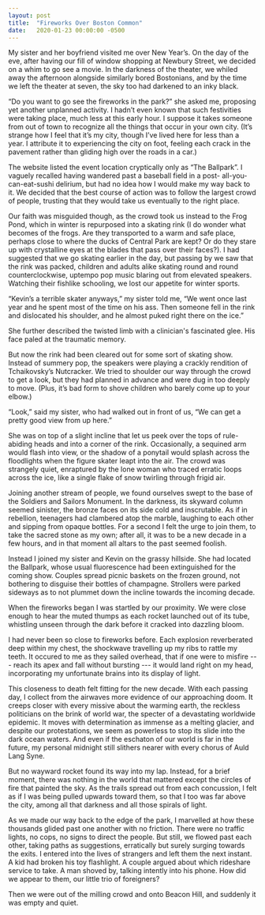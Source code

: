```yaml
---
layout: post
title:  "Fireworks Over Boston Common"
date:   2020-01-23 00:00:00 -0500
---
```


My sister and her boyfriend visited me over New Year’s. On the day of the eve, after having our fill of window shopping at Newbury Street, we decided on a whim to go see a movie. In the darkness of the theater, we whiled away the afternoon alongside similarly bored Bostonians, and by the time we left the theater at seven, the sky too had darkened to an inky black. 

“Do you want to go see the fireworks in the park?” she asked me, proposing yet another unplanned activity. I hadn’t even known that such festivities were taking place, much less at this early hour. I suppose it takes someone from out of town to recognize all the things that occur in your own city. (It’s strange how I feel that it’s my city, though I’ve lived here for less than a year. I attribute it to experiencing the city on foot, feeling each crack in the pavement rather than gliding high over the roads in a car.)

The website listed the event location cryptically only as “The Ballpark”. I vaguely recalled having wandered past a baseball field in a post- all-you-can-eat-sushi delirium, but had no idea how I would make my way back to it. We decided that the best course of action was to follow the largest crowd of people, trusting that they would take us eventually to the right place.

Our faith was misguided though, as the crowd took us instead to the Frog Pond, which in winter is repurposed into a skating rink (I do wonder what becomes of the frogs. Are they transported to a warm and safe place, perhaps close to where the ducks of Central Park are kept? Or do they stare up with crystalline eyes at the blades that pass over their faces?). I had suggested that we go skating earlier in the day, but passing by we saw that the rink was packed, children and adults alike skating round and round counterclockwise, uptempo pop music blaring out from elevated speakers. Watching their fishlike schooling, we lost our appetite for winter sports. 

“Kevin’s a terrible skater anyways,” my sister told me, “We went once last year and he spent most of the time on his ass. Then someone fell in the rink and dislocated his shoulder, and he almost puked right there on the ice.”

She further described the twisted limb with a clinician's fascinated glee. His face paled at the traumatic memory. 

But now the rink had been cleared out for some sort of skating show. Instead of summery pop, the speakers were playing a crackly rendition of Tchaikovsky’s Nutcracker. We tried to shoulder our way through the crowd to get a look, but they had planned in advance and were dug in too deeply to move. (Plus, it’s bad form to shove children who barely come up to your elbow.)

“Look,” said my sister, who had walked out in front of us, “We can get a pretty good view from up here.”

She was on top of a slight incline that let us peek over the tops of rule-abiding heads and into a corner of the rink. Occasionally, a sequined arm would flash into view, or the shadow of a ponytail would splash across the floodlights when the figure skater leapt into the air. The crowd was strangely quiet, enraptured by the lone woman who traced erratic loops across the ice, like a single flake of snow twirling through frigid air.

Joining another stream of people, we found ourselves swept to the base of the Soldiers and Sailors Monument. In the darkness, its skyward column seemed sinister, the bronze faces on its side cold and inscrutable. As if in rebellion, teenagers had clambered atop the marble, laughing to each other and sipping from opaque bottles. For a second I felt the urge to join them, to take the sacred stone as my own; after all, it was to be a new decade in a few hours, and in that moment all altars to the past seemed foolish. 

Instead I joined my sister and Kevin on the grassy hillside. She had located the Ballpark, whose usual fluorescence had been extinguished for the coming show. Couples spread picnic baskets on the frozen ground, not bothering to disguise their bottles of champagne. Strollers were parked sideways as to not plummet down the incline towards the incoming decade. 

When the fireworks began I was startled by our proximity. We were close enough to hear the muted thumps as each rocket launched out of its tube, whistling unseen through the dark before it cracked into dazzling bloom. 

I had never been so close to fireworks before.  Each explosion reverberated deep within my chest, the shockwave travelling up my ribs to rattle my teeth. It occured to me as they sailed overhead, that if one were to misfire --- reach its apex and fall without bursting --- it would land right on my head, incorporating my unfortunate brains into its display of light. 

This closeness to death felt fitting for the new decade. With each passing day, I collect from the airwaves more evidence of our approaching doom. It creeps closer with every missive about the warming earth, the reckless politicians on the brink of world war, the specter of a devastating worldwide epidemic. It moves with determination as immense as a melting glacier, and despite our protestations, we seem as powerless to stop its slide into the dark ocean waters. And even if the eschaton of our world is far in the future, my personal midnight still slithers nearer with every chorus of Auld Lang Syne. 

But no wayward rocket found its way into my lap. Instead, for a brief moment, there was nothing in the world that mattered except the circles of fire that painted the sky. As the trails spread out from each concussion, I felt as if I was being pulled upwards toward them, so that I too was far above the city, among all that darkness and all those spirals of light. 

As we made our way back to the edge of the park, I marvelled at how these thousands glided past one another with no friction. There were no traffic lights, no cops, no signs to direct the people. But still, we flowed past each other, taking paths as suggestions, erratically but surely surging towards the exits. I entered into the lives of strangers and left them the next instant. A kid had broken his toy flashlight. A couple argued about which rideshare service to take. A man shoved by, talking intently into his phone. How did we appear to them, our little trio of foreigners?

Then we were out of the milling crowd and onto Beacon Hill, and suddenly it was empty and quiet. 
